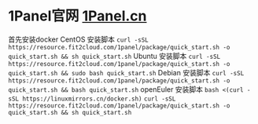 # 1Panel官网 [1Panel.cn](url)

首先安装docker
CentOS 安装脚本 `curl -sSL https://resource.fit2cloud.com/1panel/package/quick_start.sh -o quick_start.sh && sh quick_start.sh`
Ubuntu 安装脚本 `curl -sSL https://resource.fit2cloud.com/1panel/package/quick_start.sh -o quick_start.sh && sudo bash quick_start.sh`
Debian 安装脚本 `curl -sSL https://resource.fit2cloud.com/1panel/package/quick_start.sh -o quick_start.sh && bash quick_start.sh`
openEuler 安装脚本 `bash <(curl -sSL https://linuxmirrors.cn/docker.sh)`
`curl -sSL https://resource.fit2cloud.com/1panel/package/quick_start.sh -o quick_start.sh && sh quick_start.sh`